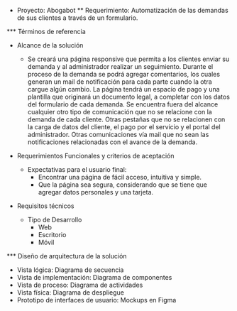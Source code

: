 * Proyecto: Abogabot
** Requerimiento: Automatización de las demandas de sus clientes a través de un formulario.

*** Términos de referencia
- Alcance de la solución
  - Se creará una página responsive que permita a los clientes enviar su demanda y al administrador realizar un seguimiento. Durante el proceso de la demanda se podrá agregar comentarios, los cuales generan un mail de notificación para cada parte cuando la otra cargue algún cambio. 
    La página tendrá un espacio de pago y una plantilla que originará un documento legal, a completar con los datos del formulario de cada demanda.
    Se encuentra fuera del alcance cualquier otro tipo de comunicación que no se relacione con la demanda de cada cliente. Otras pestañas que no se relacionen con la carga de datos del cliente, el pago por el servicio y el portal del administrador. Otras comunicaciones vía mail que no sean las notificaciones relacionadas con el avance de la demanda.

- Requerimientos Funcionales y criterios de aceptación 
  - Expectativas para el usuario final: 
    - Encontrar una página de fácil acceso, intuitiva y simple. 
    - Que la página sea segura, considerando que se tiene que agregar datos personales y una tarjeta.

- Requisitos técnicos
  - Tipo de Desarrollo
    * Web         
    * Escritorio    
    * Móvil 


*** Diseño de arquitectura de la solución

- Vista lógica: Diagrama de secuencia
- Vista de implementación: Diagrama de componentes
- Vista de proceso: Diagrama de actividades
- Vista física: Diagrama de despliegue
- Prototipo de interfaces de usuario: Mockups en Figma



